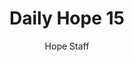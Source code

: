---
image: /assets/img/daily-hope-default-artwork.png
title: Daily Hope 15
number: 15
categories:
  - Daily Hope
author: Hope Staff
notes: Daily Hope 15
embed: >-
  <iframe style="border-radius:12px" src="https://open.spotify.com/embed/episode/353k6mppx8yj7ezKdDj3SM?utm_source=generator" width="100%" height="152" frameBorder="0" allowfullscreen="" allow="autoplay; clipboard-write; encrypted-media; fullscreen; picture-in-picture" loading="lazy"></iframe>
---